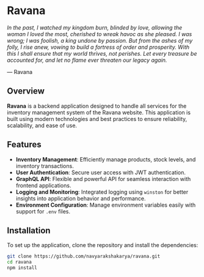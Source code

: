 # Ravana

*In the past, I watched my kingdom burn, blinded by love, allowing the woman I loved the most, cherished to wreak havoc as she pleased. I was wrong; I was foolish, a king undone by passion. But from the ashes of my folly, I rise anew, vowing to build a fortress of order and prosperity. With this I shall ensure that my world thrives, not perishes. Let every treasure be accounted for, and let no flame ever threaten our legacy again.*

— Ravana

## Overview

**Ravana** is a backend application designed to handle all services for the inventory management system of the Ravana website. This application is built using modern technologies and best practices to ensure reliability, scalability, and ease of use.

## Features

- **Inventory Management**: Efficiently manage products, stock levels, and inventory transactions.
- **User Authentication**: Secure user access with JWT authentication.
- **GraphQL API**: Flexible and powerful API for seamless interaction with frontend applications.
- **Logging and Monitoring**: Integrated logging using `winston` for better insights into application behavior and performance.
- **Environment Configuration**: Manage environment variables easily with support for `.env` files.

## Installation

To set up the application, clone the repository and install the dependencies:

```bash
git clone https://github.com/navyarakshakarya/ravana.git
cd ravana
npm install
```
